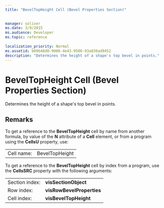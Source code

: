 ```yaml
---
title: "BevelTopHeight Cell (Bevel Properties Section)"
 
 
manager: soliver
ms.date: 3/9/2015
ms.audience: Developer
ms.topic: reference
 
localization_priority: Normal
ms.assetid: b09b48d0-9008-4e43-9506-93a830ad9452
description: "Determines the height of a shape's top bevel in points."
---
```


# BevelTopHeight Cell (Bevel Properties Section)

Determines the height of a shape's top bevel in points. 
  
## Remarks

To get a reference to the **BevelTopHeight** cell by name from another formula, by value of the **N** attribute of a **Cell** element, or from a program using the **CellsU** property, use: 
  
|||
|:-----|:-----|
| Cell name:  <br/> | BevelTopHeight  <br/> |
   
To get a reference to the **BevelTopHeight** cell by index from a program, use the **CellsSRC** property with the following arguments: 
  
|||
|:-----|:-----|
| Section index:  <br/> |**visSectionObject** <br/> |
| Row index:  <br/> |**visRowBevelProperties** <br/> |
| Cell index:  <br/> |**visBevelTopHeight** <br/> |
   

